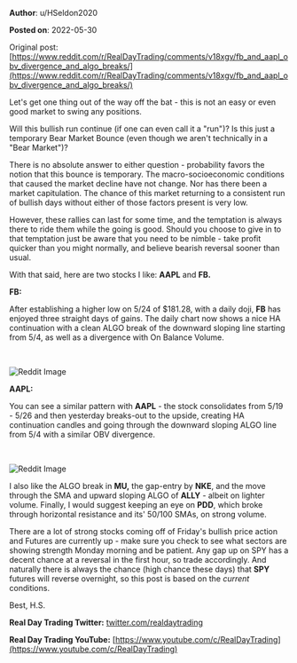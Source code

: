 **Author**: u/HSeldon2020

**Posted on**: 2022-05-30

Original post: [https://www.reddit.com/r/RealDayTrading/comments/v18xgv/fb_and_aapl_obv_divergence_and_algo_breaks/](https://www.reddit.com/r/RealDayTrading/comments/v18xgv/fb_and_aapl_obv_divergence_and_algo_breaks/)

Let's get one thing out of the way off the bat - this is not an easy or even good market to swing any positions. 

Will this bullish run continue (if one can even call it a "run")? Is this just a temporary Bear Market Bounce (even though we aren't technically in a "Bear Market")? 

There is no absolute answer to either question - probability favors the notion that this bounce is temporary.  The macro-socioeconomic conditions that caused the market decline have not change.  Nor has there been a market capitulation.  The chance of this market returning to a consistent run of bullish days without either of those factors present is very low. 

However, these rallies can last for some time, and the temptation is always there to ride them while the going is good.  Should you choose to give in to that temptation just be aware that you need to be nimble - take profit quicker than you might normally, and believe bearish reversal sooner than usual.

With that said, here are two stocks I like: **AAPL** and **FB.**

**FB:**

After establishing a higher low on 5/24 of $181.28, with a daily doji, **FB** has enjoyed three straight days of gains.  The daily chart now shows a nice HA continuation with a clean ALGO break of the downward sloping line starting from 5/4, as well as a divergence with On Balance Volume.

&#x200B;

<img src="cache/images/5853fa4bfcb362453ea9d45f410dbca8.png" alt="Reddit Image">

**AAPL:**

You can see a similar pattern with **AAPL** \- the stock consolidates from 5/19 - 5/26 and then yesterday breaks-out to the upside, creating HA continuation candles and going through the downward sloping ALGO line from 5/4 with a similar OBV divergence. 

&#x200B;

<img src="cache/images/72cd3131cb5f90c963205415e4b18ae8.png" alt="Reddit Image">

I also like the ALGO break in **MU,** the gap-entry by **NKE**, and the move through the SMA and upward sloping ALGO of **ALLY** \- albeit on lighter volume.  Finally, I would suggest keeping an eye on **PDD**, which broke through horizontal resistance and its' 50/100 SMAs, on strong volume.

There are a lot of strong stocks coming off of Friday's bullish price action and Futures are currently up - make sure you check to see what sectors are showing strength Monday morning and be patient.  Any gap up on SPY has a decent chance at a reversal in the first hour, so trade accordingly.  And naturally there is always the chance (high chance these days) that **SPY** futures will reverse overnight, so this post is based on the *current* conditions.

Best, H.S.

**Real Day Trading Twitter:** [twitter.com/realdaytrading](https://twitter.com/realdaytrading)

**Real Day Trading YouTube:** [https://www.youtube.com/c/RealDayTrading](https://www.youtube.com/c/RealDayTrading)